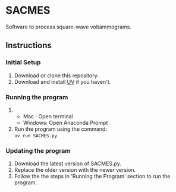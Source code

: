 # SACMES
Software to process square-wave voltammograms.

## Instructions
### Initial Setup
1. Download or clone this repository.
2. Download and install [UV](https://github.com/astral-sh/uv) if you haven't. 
### Running the program
1. - Mac    : Open terminal
   - Windows: Open Anaconda Prompt
2. Run the program using the command:<br />
   `uv run SACMES.py`
### Updating the program
1. Download the latest version of SACMES.py.
2. Replace the older version with the newer version.
3. Follow the the steps in 'Running the Program' section to run the program.

